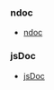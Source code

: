 ### ndoc

- [ndoc](https://github.com/nodeca/ndoc)

### jsDoc

- [jsDoc](https://github.com/nodeca/ndoc)
